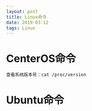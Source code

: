 ```yaml
---
layout: post
title: Linux命令
date: 2019-03-12
tags: Linux  
---
```


# CenterOS命令

```txt
查看系统版本号：cat /proc/version
```

# Ubuntu命令

```txt
```